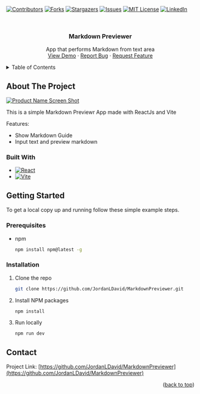 <a name="readme-top"></a>
<!-- PROJECT SHIELDS -->
[![Contributors][contributors-shield]][contributors-url]
[![Forks][forks-shield]][forks-url]
[![Stargazers][stars-shield]][stars-url]
[![Issues][issues-shield]][issues-url]
[![MIT License][license-shield]][license-url]
[![LinkedIn][linkedin-shield]][linkedin-url]

<!-- PROJECT LOGO -->
<br />
<div align="center">
  <h3 align="center">Markdown Previewer</h3>

  <p align="center">
    App that performs Markdown from text area
    <br />
    <a href="https://github.com/JordanLDavid/MarkdownPreviewer">View Demo</a>
    ·
    <a href="https://github.com/JordanLDavid/MarkdownPreviewer/issues">Report Bug</a>
    ·
    <a href="https://github.com/JordanLDavid/MarkdownPreviewer/issues">Request Feature</a>
  </p>
</div>

<!-- TABLE OF CONTENTS -->
<details>
  <summary>Table of Contents</summary>
  <ol>
    <li>
      <a href="#about-the-project">About The Project</a>
      <ul>
        <li><a href="#built-with">Built With</a></li>
      </ul>
    </li>
    <li>
      <a href="#getting-started">Getting Started</a>
      <ul>
        <li><a href="#prerequisites">Prerequisites</a></li>
        <li><a href="#installation">Installation</a></li>
      </ul>
    </li>
    <li><a href="#contact">Contact</a></li>
  </ol>
</details>

<!-- ABOUT THE PROJECT -->
## About The Project

[![Product Name Screen Shot][product-screenshot]](https://jld-markdownpreviewer.netlify.app/)

This is a simple Markdown Previewr App made with ReactJs and Vite

Features:
* Show Markdown Guide
* Input text and preview markdown

### Built With
* [![React][React.js]][React-url]
* [![Vite][Vitejs.dev]][Vite-url]

<!-- GETTING STARTED -->
## Getting Started

To get a local copy up and running follow these simple example steps.

### Prerequisites

* npm
  ```sh
  npm install npm@latest -g
  ```

### Installation

1. Clone the repo
   ```sh
   git clone https://github.com/JordanLDavid/MarkdownPreviewer.git
   ```
2. Install NPM packages
   ```sh
   npm install
   ```
3. Run locally
   ```sh
   npm run dev
   ```
<!-- CONTACT -->
## Contact
Project Link: [https://github.com/JordanLDavid/MarkdownPreviewer](https://github.com/JordanLDavid/MarkdownPreviewer)

<p align="right">(<a href="#readme-top">back to top</a>)</p>

<!-- MARKDOWN LINKS & IMAGES -->
<!-- https://www.markdownguide.org/basic-syntax/#reference-style-links -->
[contributors-shield]: https://img.shields.io/github/contributors/JordanLDavid/MarkdownPreviewer.svg?style=for-the-badge
[contributors-url]: https://github.com/JordanLDavid/MarkdownPreviewer/graphs/contributors
[forks-shield]: https://img.shields.io/github/forks/JordanLDavid/MarkdownPreviewer.svg?style=for-the-badge
[forks-url]: https://github.com/JordanLDavid/MarkdownPreviewer/network/members
[stars-shield]: https://img.shields.io/github/stars/JordanLDavid/MarkdownPreviewer.svg?style=for-the-badge
[stars-url]: https://github.com/JordanLDavid/MarkdownPreviewer/stargazers
[issues-shield]: https://img.shields.io/github/issues/JordanLDavid/MarkdownPreviewer.svg?style=for-the-badge
[issues-url]: https://github.com/JordanLDavid/MarkdownPreviewer/issues
[license-shield]: https://img.shields.io/github/license/JordanLDavid/MarkdownPreviewer.svg?style=for-the-badge
[license-url]: https://github.com/JordanLDavid/MarkdownPreviewer/blob/master/LICENSE.txt
[linkedin-shield]: https://img.shields.io/badge/-LinkedIn-black.svg?style=for-the-badge&logo=linkedin&colorB=555
[linkedin-url]: https://linkedin.com/in/JordanLenardDavid
[product-screenshot]: images/product-screenshot.JPG
[React.js]: https://img.shields.io/badge/React-20232A?style=for-the-badge&logo=react&logoColor=61DAFB
[React-url]: https://reactjs.org/
[Vitejs.dev]: https://img.shields.io/badge/Vitejs-20232A?style=for-the-badge&logo=vite&logoColor=61DAFB
[Vite-url]: https://vitejs.dev/

